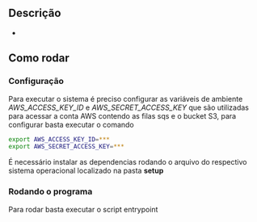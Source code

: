## Descrição 

-

## Como rodar 

### Configuração 

Para executar o sistema é preciso configurar as variáveis de ambiente *AWS_ACCESS_KEY_ID* e *AWS_SECRET_ACCESS_KEY* que são utilizadas para acessar a conta AWS contendo as filas sqs e o bucket S3, para configurar basta executar o comando

```bash
export AWS_ACCESS_KEY_ID=***
export AWS_SECRET_ACCESS_KEY=***
```

É necessário instalar as dependencias rodando o arquivo do respectivo sistema operacional localizado na pasta **setup**

### Rodando o programa

Para rodar basta executar o script entrypoint